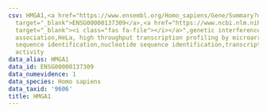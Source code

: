 ```yaml
---
csv: HMGA1,<a href="https://www.ensembl.org/Homo_sapiens/Gene/Summary?db=core;g=ENSG00000137309"
  target="_blank">ENSG00000137309</a>,<a href="https://www.ncbi.nlm.nih.gov/pubmed/17216044"
  target="_blank"><i class="fas fa-file"></i></a>",genetic interference,functional
  association,HeLa, high throughput transcription profiling by microarray,nucleotide
  sequence identification,nucleotide sequence identification,transcriptional regulation,up-regulates
  activity
data_alias: HMGA1
data_id: ENSG00000137309
data_numevidence: 1
data_species: Homo sapiens
data_taxid: '9606'
title: HMGA1
---
```


